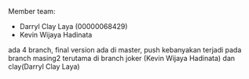 Member team:

- Darryl Clay Laya (00000068429)
- Kevin Wijaya Hadinata

ada 4 branch, final version ada di master, push kebanyakan terjadi pada branch masing2
terutama di branch joker (Kevin Wijaya Hadinata) dan clay(Darryl Clay Laya)
